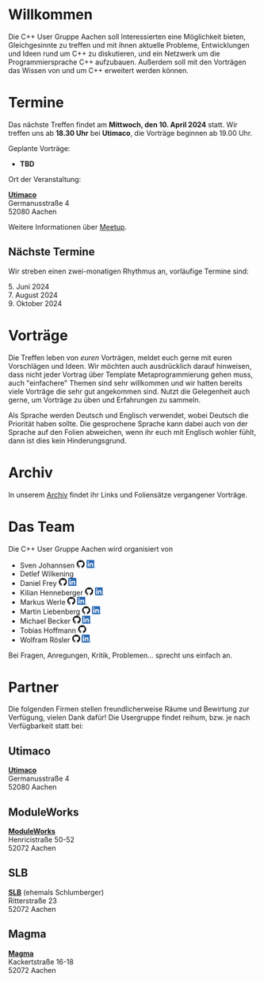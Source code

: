 # Willkommen

Die C++ User Gruppe Aachen soll Interessierten eine Möglichkeit bieten, Gleichgesinnte zu treffen und mit ihnen aktuelle Probleme, Entwicklungen und Ideen rund um C++ zu diskutieren, und ein Netzwerk um die Programmiersprache C++ aufzubauen.
Außerdem soll mit den Vorträgen das Wissen von und um C++ erweitert werden können.

# Termine

Das nächste Treffen findet am **Mittwoch, den 10. April 2024** statt.
Wir treffen uns ab **18.30 Uhr** bei **Utimaco**, die Vorträge beginnen ab 19.00 Uhr.

Geplante Vorträge:

* **TBD**

Ort der Veranstaltung:

[**Utimaco**](https://utimaco.com/)  
Germanusstraße 4  
52080 Aachen

Weitere Informationen über [Meetup](https://www.meetup.com/de-DE/C-User-Gruppe-Aachen).

## Nächste Termine

Wir streben einen zwei-monatigen Rhythmus an, vorläufige Termine sind:

5\. Juni 2024  
7\. August 2024  
9\. Oktober 2024

# Vorträge

Die Treffen leben von *euren* Vorträgen, meldet euch gerne mit euren Vorschlägen und Ideen.
Wir möchten auch ausdrücklich darauf hinweisen, dass nicht jeder Vortrag über Template Metaprogrammierung gehen muss, auch "einfachere" Themen sind sehr willkommen und wir hatten bereits viele Vorträge die sehr gut angekommen sind.
Nutzt die Gelegenheit auch gerne, um Vorträge zu üben und Erfahrungen zu sammeln.

Als Sprache werden Deutsch und Englisch verwendet, wobei Deutsch die Priorität haben sollte.
Die gesprochene Sprache kann dabei auch von der Sprache auf den Folien abweichen, wenn ihr euch mit Englisch wohler fühlt, dann ist dies kein Hinderungsgrund.

# Archiv

In unserem [Archiv](archive.md) findet ihr Links und Foliensätze vergangener Vorträge.

# Das Team

Die C++ User Gruppe Aachen wird organisiert von

* Sven Johannsen
  [<img alt="GitHub" height="16px" src="images/GitHub-light.png">](https://github.com/SvenJo/)
  [<img alt="LinkedIn" height="16px" src="images/LinkedIn.png"/>](https://www.linkedin.com/in/sven-johannsen-09744a2b/)
* Detlef Wilkening
* Daniel Frey
  [<img alt="GitHub" height="16px" src="images/GitHub-light.png">](https://github.com/d-frey/)
  [<img alt="LinkedIn" height="16px" src="images/LinkedIn.png"/>](https://www.linkedin.com/in/daniel-frey-22553487/)
* Kilian Henneberger
  [<img alt="GitHub" height="16px" src="images/GitHub-light.png">](https://github.com/Ukilele/)
  [<img alt="LinkedIn" height="16px" src="images/LinkedIn.png"/>](https://www.linkedin.com/in/kilian-henneberger/)
* Markus Werle
  [<img alt="GitHub" height="16px" src="images/GitHub-light.png">](https://github.com/daixtrose)
  [<img alt="LinkedIn" height="16px" src="images/LinkedIn.png"/>](https://www.linkedin.com/in/markus-werle/)
* Martin Liebenberg
  [<img alt="GitHub" height="16px" src="images/GitHub-light.png">](https://github.com/maarli/)
  [<img alt="LinkedIn" height="16px" src="images/LinkedIn.png"/>](https://www.linkedin.com/in/martin-liebenberg/)
* Michael Becker
  [<img alt="GitHub" height="16px" src="images/GitHub-light.png">](https://github.com/wickedmic/)
  [<img alt="LinkedIn" height="16px" src="images/LinkedIn.png"/>](https://www.linkedin.com/in/michael-becker-a05369a8/)
* Tobias Hoffmann
  [<img alt="GitHub" height="16px" src="images/GitHub-light.png">](https://github.com/smilingthax/)
* Wolfram Rösler
  [<img alt="GitHub" height="16px" src="images/GitHub-light.png">](https://github.com/wolframroesler/)
  [<img alt="LinkedIn" height="16px" src="images/LinkedIn.png"/>](https://www.linkedin.com/in/wolframroesler/)

Bei Fragen, Anregungen, Kritik, Problemen... sprecht uns einfach an.

# Partner

Die folgenden Firmen stellen freundlicherweise Räume und Bewirtung zur Verfügung, vielen Dank dafür!
Die Usergruppe findet reihum, bzw. je nach Verfügbarkeit statt bei:

## Utimaco

[**Utimaco**](https://utimaco.com/)  
Germanusstraße 4  
52080 Aachen

## ModuleWorks

[**ModuleWorks**](https://www.moduleworks.com/)  
Henricistraße 50-52  
52072 Aachen

## SLB

[**SLB**](https://www.slb.com/) (ehemals Schlumberger)  
Ritterstraße 23  
52072 Aachen

## Magma

[**Magma**](https://www.magmasoft.de/)  
Kackertstraße 16-18  
52072 Aachen
